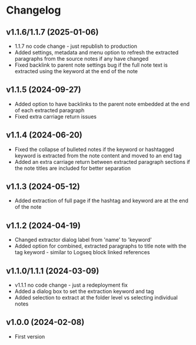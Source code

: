 # Changelog

## v1.1.6/1.1.7 (2025-01-06)

- 1.1.7 no code change - just republish to production
- Added settings, metadata and menu option to refresh the extracted paragraphs from the source notes if any have changed
- Fixed backlink to parent note settings bug if the full note text is extracted using the keyword at the end of the note

## v1.1.5 (2024-09-27)

- Added option to have backlinks to the parent note embedded at the end of each extracted paragraph
- Fixed extra carriage return issues

## v1.1.4 (2024-06-20)

- Fixed the collapse of bulleted notes if the keyword or hashtagged keyword is extracted from the note content and moved to an end tag
- Added an extra carriage return between extracted paragraph sections if the note titles are included for better separation

## v1.1.3 (2024-05-12)

- Added extraction of full page if the hashtag and keyword are at the end of the note

## v1.1.2 (2024-04-19)

- Changed extractor dialog label from 'name' to 'keyword'
- Added option for combined, extracted paragraphs to title note with the tag keyword - similar to Logseq block linked references

## v1.1.0/1.1.1 (2024-03-09)

- v1.1.1 no code change - just a redeployment fix
- Added a dialog box to set the extraction keyword and tag
- Added selection to extract at the folder level vs selecting individual notes

## v1.0.0 (2024-02-08)

- First version
